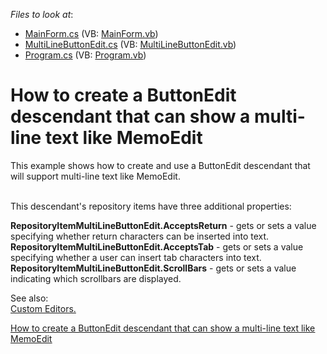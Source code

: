 <!-- default file list -->
*Files to look at*:

* [MainForm.cs](./CS/MainForm.cs) (VB: [MainForm.vb](./VB/MainForm.vb))
* [MultiLineButtonEdit.cs](./CS/MultiLineButtonEdit.cs) (VB: [MultiLineButtonEdit.vb](./VB/MultiLineButtonEdit.vb))
* [Program.cs](./CS/Program.cs) (VB: [Program.vb](./VB/Program.vb))
<!-- default file list end -->
# How to create a ButtonEdit descendant that can show a multi-line text like MemoEdit


<p>This example shows how to create and use a ButtonEdit descendant that will support multi-line text like MemoEdit.</p><p><br />
This descendant's repository items have three additional properties:</p><p><strong>RepositoryItemMultiLineButtonEdit.AcceptsReturn</strong> - gets or sets a value specifying whether return characters can be inserted into text.<br />
<strong>RepositoryItemMultiLineButtonEdit.AcceptsTab</strong> -  gets or sets a value specifying whether a user can insert tab characters into text. <br />
<strong>RepositoryItemMultiLineButtonEdit.ScrollBars</strong> - gets or sets a value indicating which scrollbars are displayed.</p><p>See also:<br />
<a href="https://documentation.devexpress.com/#WindowsForms/CustomDocument4716"><u>Custom Editors</u></a><u>.</u><u></u></p><p><u></u><a href="https://www.devexpress.com/Support/Center/Question/Details/KA18954"><u>How to create a ButtonEdit descendant that can show a multi-line text like MemoEdit</u></a></p>

<br/>


